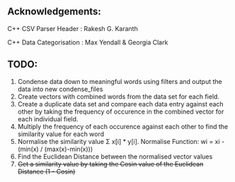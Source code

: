 
Acknowledgements:
------
C++ CSV Parser Header       : Rakesh G. Karanth

C++ Data Categorisation     : Max Yendall & Georgia Clark

TODO:
------
1. Condense data down to meaningful words using filters and output the data into new condense_files
2. Create vectors with combined words from the data set for each field.
3. Create a duplicate data set and compare each data entry against each other by taking the frequency of occurence in the combined vector for each individual field.
4. Multiply the frequency of each occurence against each other to find the similarity value for each word
5. Normalise the similarity value Σ x[i] * y[i]. Normalise Function: wi = xi - (min(x) / (max(x)-min(x)))
6. Find the Euclidean Distance between the normalised vector values
7. ~~Get a similarity value by taking the Cosin value of the Euclidean Distance (1 - Cosin)~~